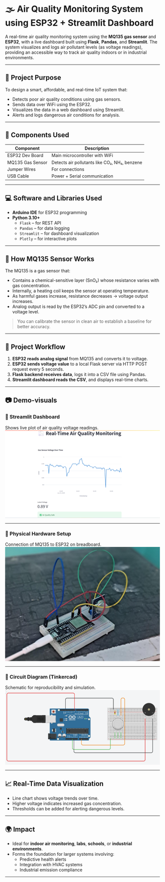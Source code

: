 # 🌫️ Air Quality Monitoring System using ESP32 + Streamlit Dashboard

A real-time air quality monitoring system using the **MQ135 gas sensor** and **ESP32**, with a live dashboard built using **Flask**, **Pandas**, and **Streamlit**. The system visualizes and logs air pollutant levels (as voltage readings), providing an accessible way to track air quality indoors or in industrial environments.

---

## 🎯 Project Purpose

To design a smart, affordable, and real-time IoT system that:
- Detects poor air quality conditions using gas sensors.
- Sends data over WiFi using the ESP32.
- Visualizes the data in a web dashboard using Streamlit.
- Alerts and logs dangerous air conditions for analysis.

---

## 🔧 Components Used

| Component         | Description                     |
|------------------|---------------------------------|
| ESP32 Dev Board  | Main microcontroller with WiFi  |
| MQ135 Gas Sensor | Detects air pollutants like CO₂, NH₃, benzene |
| Jumper Wires     | For connections                 |
| USB Cable        | Power + Serial communication    |

---

## 💻 Software and Libraries Used

- **Arduino IDE** for ESP32 programming
- **Python 3.10+**
  - `Flask` – for REST API
  - `Pandas` – for data logging
  - `Streamlit` – for dashboard visualization
  - `Plotly` – for interactive plots

---

## 🧪 How MQ135 Sensor Works

The MQ135 is a gas sensor that:
- Contains a chemical-sensitive layer (SnO₂) whose resistance varies with gas concentration.
- Internally, a heating coil keeps the sensor at operating temperature.
- As harmful gases increase, resistance decreases → voltage output increases.
- Analog output is read by the ESP32’s ADC pin and converted to a voltage level.
  
> You can calibrate the sensor in clean air to establish a baseline for better accuracy.

---

## 🔄 Project Workflow

1. **ESP32 reads analog signal** from MQ135 and converts it to voltage.
2. **ESP32 sends voltage value** to a local Flask server via HTTP POST request every 5 seconds.
3. **Flask backend receives data**, logs it into a CSV file using Pandas.
4. **Streamlit dashboard reads the CSV**, and displays real-time charts.

---

## 📷 Demo-visuals

### 🔹 Streamlit Dashboard  
Shows live plot of air quality voltage readings.
![Dashboard Screenshot](assets/Dashboard_screenshot.png)

---

### 🔹 Physical Hardware Setup  
Connection of MQ135 to ESP32 on breadboard.
![Hardware Setup](assets/Physical_setup.jpg)

---

### 🔹 Circuit Diagram (Tinkercad)  
Schematic for reproducibility and simulation.
![Tinkercad Circuit](assets/Tinkercad_ckt.png)

---

## 📈 Real-Time Data Visualization

- Line chart shows voltage trends over time.
- Higher voltage indicates increased gas concentration.
- Thresholds can be added for alerting dangerous levels.

---

## 🌍 Impact

- Ideal for **indoor air monitoring**, **labs**, **schools**, or **industrial environments**.
- Forms the foundation for larger systems involving:
  - Predictive health alerts
  - Integration with HVAC systems
  - Industrial emission compliance

---
